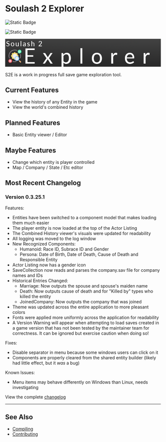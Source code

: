 # Soulash 2 Explorer

![Static Badge](https://img.shields.io/badge/Language-C%23-blue?style=flat-square&logo=sharp)

![Static Badge](https://img.shields.io/badge/License-LGPLv3-orange?style=flat-square&logo=gnuemacs)

![S2E Logo](banner.png)

S2E is a work in progress full save game exploration tool.

## Current Features

- View the history of any Entity in the game
- View the world's combined history

## Planned Features

- Basic Entity viewer / Editor

## Maybe Features

- Change which entity is player controlled
- Map / Company / State / Etc editor

## Most Recent Changelog

### Version 0.3.25.1

Features:

- Entities have been switched to a component model that makes loading them much easier
- The player entity is now loaded at the top of the Actor Listing
- The Combined History viewer's visuals were updated for readability
- All logging was moved to the log window
- New Recognized Components:
  - Humanoid: Race ID, Subrace ID and Gender
  - Persona: Date of Birth, Date of Death, Cause of Death and Responsible Entity
- Actor Listing now has a gender icon
- SaveCollection now reads and parses the company.sav file for company names and IDs
- Historical Entries Changed:
  - Marriage: Now outputs the spouse and spouse's maiden name
  - Death: Now outputs cause of death and for "Killed by" types who killed the entity
  - JoinedCompany: Now outputs the company that was joined
- Theme was updated across the entire application to more pleasant colors
- Fonts were applied more uniformly across the application for readability
- A Version Warning will appear when attempting to load saves created in a game version that has not been tested by the maintainer team for correctness. It can be ignored but exercise caution when doing so!

Fixes:

- Disable separator in menu because some windows users can click on it
- Components are properly cleared from the shared entity builder (likely had little effect, but it _was_ a bug)

Known Issues:

- Menu items may behave differently on Windows than Linux, needs investigating

View the complete [changelog](CHANGELOG.md)

---

## See Also

- [Compiling](Compiling.md)
- [Contributing](Contributing.md)
